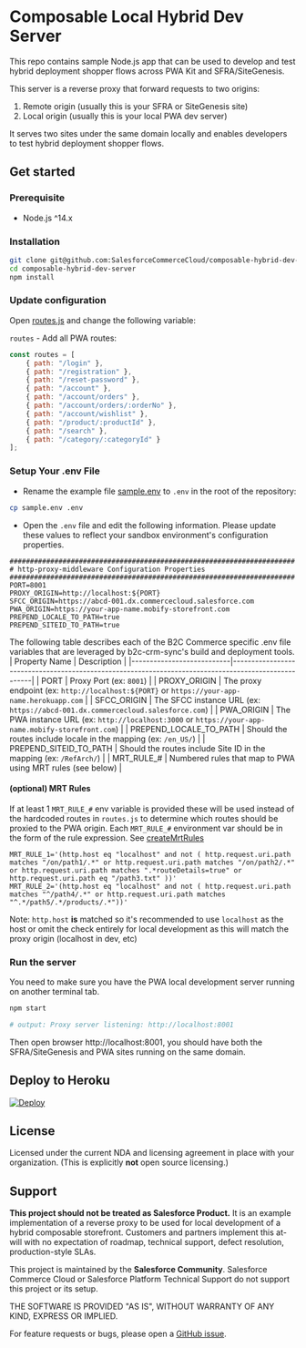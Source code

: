 # Composable Local Hybrid Dev Server

This repo contains sample Node.js app that can be used to develop and test hybrid deployment shopper flows across PWA Kit and SFRA/SiteGenesis.

This server is a reverse proxy that forward requests to two origins:

1. Remote origin (usually this is your SFRA or SiteGenesis site)
2. Local origin (usually this is your local PWA dev server)

It serves two sites under the same domain locally and enables developers to test hybrid deployment shopper flows.

## Get started

### Prerequisite
- Node.js ^14.x

### Installation
```sh
git clone git@github.com:SalesforceCommerceCloud/composable-hybrid-dev-server.git
cd composable-hybrid-dev-server
npm install
```

### Update configuration

Open [routes.js](routes.js) and change the following variable:

`routes` - Add all PWA routes:
```javascript
const routes = [
    { path: "/login" },
    { path: "/registration" },
    { path: "/reset-password" },
    { path: "/account" },
    { path: "/account/orders" },
    { path: "/account/orders/:orderNo" },
    { path: "/account/wishlist" },
    { path: "/product/:productId" },
    { path: "/search" },
    { path: "/category/:categoryId" }
];
```

### Setup Your .env File
- Rename the example file [sample.env](sample.env) to `.env` in the root of the repository:
```sh
cp sample.env .env
```

- Open the `.env` file and edit the following information. Please update these values to reflect your sandbox environment's configuration properties.

```
######################################################################
# http-proxy-middleware Configuration Properties
######################################################################
PORT=8001
PROXY_ORIGIN=http://localhost:${PORT}
SFCC_ORIGIN=https://abcd-001.dx.commercecloud.salesforce.com
PWA_ORIGIN=https://your-app-name.mobify-storefront.com
PREPEND_LOCALE_TO_PATH=true
PREPEND_SITEID_TO_PATH=true
```
The following table describes each of the B2C Commerce specific .env file variables that are leveraged by b2c-crm-sync's build and deployment tools.
| Property Name             | Description                                                                                         |
|---------------------------|-----------------------------------------------------------------------------------------------------|
| PORT                      | Proxy Port (ex: `8001`)                                                                             |
| PROXY_ORIGIN              | The proxy endpoint (ex: `http://localhost:${PORT}` or `https://your-app-name.herokuapp.com`         |
| SFCC_ORIGIN               | The SFCC instance URL (ex: `https://abcd-001.dx.commercecloud.salesforce.com`)                      |
| PWA_ORIGIN                | The PWA instance URL (ex: `http://localhost:3000` or `https://your-app-name.mobify-storefront.com`) |
| PREPEND_LOCALE_TO_PATH    | Should the routes include locale in the mapping (ex: `/en_US/`)                                     |
| PREPEND_SITEID_TO_PATH    | Should the routes include Site ID in the mapping (ex: `/RefArch/`)                                  |
| MRT_RULE_#                | Numbered rules that map to PWA using MRT rules (see below)                                          |

#### (optional) MRT Rules

If at least 1 `MRT_RULE_#` env variable is provided these will be used instead of the hardcoded routes in `routes.js` to
determine which routes should be proxied to the PWA origin. Each `MRT_RULE_#` environment var should be in the form of
the rule expression. See [createMrtRules](https://developer.salesforce.com/docs/commerce/commerce-api/references/cdn-api-process-apis?meta=createMrtRules)

```
MRT_RULE_1='(http.host eq "localhost" and not ( http.request.uri.path matches "/on/path1/.*" or http.request.uri.path matches "/on/path2/.*" or http.request.uri.path matches ".*routeDetails=true" or http.request.uri.path eq "/path3.txt" ))'
MRT_RULE_2='(http.host eq "localhost" and not ( http.request.uri.path matches "^/path4/.*" or http.request.uri.path matches "^.*/path5/.*/products/.*"))'
```

Note: `http.host` **is** matched so it's recommended to use `localhost` as the host or omit the check entirely for local development as this
will match the proxy origin (localhost in dev, etc)

### Run the server
You need to make sure you have the PWA local development server running on another terminal tab.
```sh
npm start

# output: Proxy server listening: http://localhost:8001
```

Then open browser http://localhost:8001, you should have both the SFRA/SiteGenesis and PWA sites running on the same domain.

## Deploy to Heroku
[![Deploy](https://www.herokucdn.com/deploy/button.svg)](https://heroku.com/deploy?template=https://github.com/sandragolden/composable-hybrid-dev-server)

## License

Licensed under the current NDA and licensing agreement in place with your organization. (This is explicitly **not** open source licensing.)

## Support

**This project should not be treated as Salesforce Product.** It is an example implementation of a reverse proxy to be used for local development of a hybrid composable storefront. Customers and partners implement this at-will with no expectation of roadmap, technical support,
defect resolution, production-style SLAs.

This project is maintained by the **Salesforce Community**. Salesforce Commerce Cloud or Salesforce Platform Technical
Support do not support this project or its setup.

THE SOFTWARE IS PROVIDED "AS IS", WITHOUT WARRANTY OF ANY KIND, EXPRESS OR IMPLIED.

For feature requests or bugs, please open a [GitHub issue](https://github.com/SalesforceCommerceCloud/composable-hybrid-dev-server/issues). 
